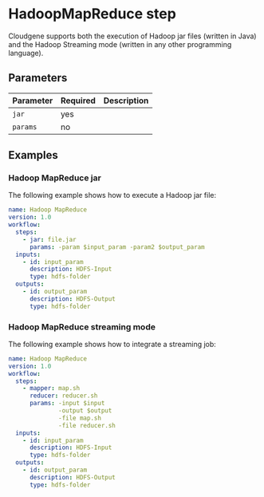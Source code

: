 # HadoopMapReduce step

Cloudgene supports both the execution of Hadoop jar files (written in Java) and the Hadoop Streaming mode (written in any other programming language).

## Parameters

| Parameter | Required | Description |
| --- | --- | --- |
| `jar` | yes |  |
| `params` | no |  |

## Examples

### Hadoop MapReduce jar

The following example shows how to execute a Hadoop jar file:

```yaml
name: Hadoop MapReduce
version: 1.0
workflow:
  steps:
    - jar: file.jar
      params: -param $input_param -param2 $output_param
  inputs:
    - id: input_param
      description: HDFS-Input
      type: hdfs-folder
  outputs:
    - id: output_param
      description: HDFS-Output
      type: hdfs-folder
```

### Hadoop MapReduce streaming mode

The following example shows how to integrate a streaming job:

```yaml
name: Hadoop MapReduce
version: 1.0
workflow:
  steps:
    - mapper: map.sh
      reducer: reducer.sh
      params: -input $input
              -output $output
              -file map.sh
              -file reducer.sh
  inputs:
    - id: input_param
      description: HDFS-Input
      type: hdfs-folder
  outputs:
    - id: output_param
      description: HDFS-Output
      type: hdfs-folder
```
